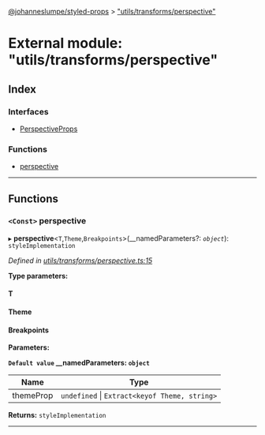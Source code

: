 [@johanneslumpe/styled-props](../README.md) > ["utils/transforms/perspective"](../modules/_utils_transforms_perspective_.md)

# External module: "utils/transforms/perspective"

## Index

### Interfaces

* [PerspectiveProps](../interfaces/_utils_transforms_perspective_.perspectiveprops.md)

### Functions

* [perspective](_utils_transforms_perspective_.md#perspective)

---

## Functions

<a id="perspective"></a>

### `<Const>` perspective

▸ **perspective**<`T`,`Theme`,`Breakpoints`>(__namedParameters?: *`object`*): `styleImplementation`

*Defined in [utils/transforms/perspective.ts:15](https://github.com/johanneslumpe/styled-props/blob/8e709f1/src/utils/transforms/perspective.ts#L15)*

**Type parameters:**

#### T 
#### Theme 
#### Breakpoints 
**Parameters:**

**`Default value` __namedParameters: `object`**

| Name | Type |
| ------ | ------ |
| themeProp | `undefined` \| `Extract<keyof Theme, string>` |

**Returns:** `styleImplementation`

___

